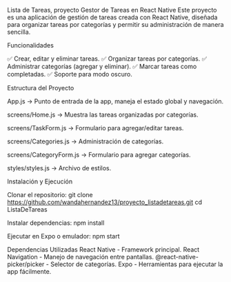 Lista de Tareas, proyecto
Gestor de Tareas en React Native Este proyecto es una aplicación de gestión de tareas creada con React Native, diseñada para organizar tareas por categorías y permitir su administración de manera sencilla.

Funcionalidades

✅ Crear, editar y eliminar tareas. 
✅ Organizar tareas por categorías. 
✅ Administrar categorías (agregar y eliminar). 
✅ Marcar tareas como completadas. 
✅ Soporte para modo oscuro.

Estructura del Proyecto

App.js → Punto de entrada de la app, maneja el estado global y navegación.

screens/Home.js → Muestra las tareas organizadas por categorías.

screens/TaskForm.js → Formulario para agregar/editar tareas.

screens/Categories.js → Administración de categorías.

screens/CategoryForm.js → Formulario para agregar categorías.

styles/styles.js → Archivo de estilos.

Instalación y Ejecución

Clonar el repositorio: git clone https://github.com/wandahernandez13/proyecto_listadetareas.git cd ListaDeTareas

Instalar dependencias: npm install

Ejecutar en Expo o emulador: npm start

Dependencias Utilizadas React Native - Framework principal. React Navigation - Manejo de navegación entre pantallas. @react-native-picker/picker - Selector de categorías. Expo - Herramientas para ejecutar la app fácilmente.
